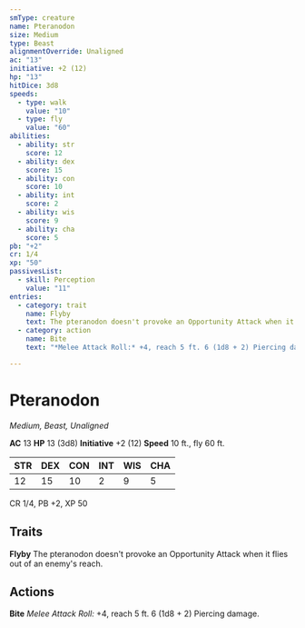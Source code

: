 ```yaml
---
smType: creature
name: Pteranodon
size: Medium
type: Beast
alignmentOverride: Unaligned
ac: "13"
initiative: +2 (12)
hp: "13"
hitDice: 3d8
speeds:
  - type: walk
    value: "10"
  - type: fly
    value: "60"
abilities:
  - ability: str
    score: 12
  - ability: dex
    score: 15
  - ability: con
    score: 10
  - ability: int
    score: 2
  - ability: wis
    score: 9
  - ability: cha
    score: 5
pb: "+2"
cr: 1/4
xp: "50"
passivesList:
  - skill: Perception
    value: "11"
entries:
  - category: trait
    name: Flyby
    text: The pteranodon doesn't provoke an Opportunity Attack when it flies out of an enemy's reach.
  - category: action
    name: Bite
    text: "*Melee Attack Roll:* +4, reach 5 ft. 6 (1d8 + 2) Piercing damage."

---
```


# Pteranodon
*Medium, Beast, Unaligned*

**AC** 13
**HP** 13 (3d8)
**Initiative** +2 (12)
**Speed** 10 ft., fly 60 ft.

| STR | DEX | CON | INT | WIS | CHA |
| --- | --- | --- | --- | --- | --- |
| 12 | 15 | 10 | 2 | 9 | 5 |

CR 1/4, PB +2, XP 50

## Traits

**Flyby**
The pteranodon doesn't provoke an Opportunity Attack when it flies out of an enemy's reach.

## Actions

**Bite**
*Melee Attack Roll:* +4, reach 5 ft. 6 (1d8 + 2) Piercing damage.
